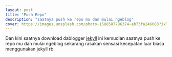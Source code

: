 ```yaml
---
layout: post
title: "Push Repo"
description: "saatnya push ke repo mu dan mulai ngeblog"
cover: https://images.unsplash.com/photo-1588587786374-ab73fa246083?ixlib=rb-1.2.1&ixid=MnwxMjA3fDB8MHxzZWFyY2h8NTF8fHdoaXRlfGVufDB8fDB8fA%3D%3D&auto=format&fit=crop&w=500&q=60
---
```

Dan kini saatnya download dablogger [jekyll](https://jekyllrb.com/) ini kemudian saatnya push ke repo mu dan mulai ngeblog sekarang rasakan sensasi kecepatan luar biasa menggunakan jekyll rb.